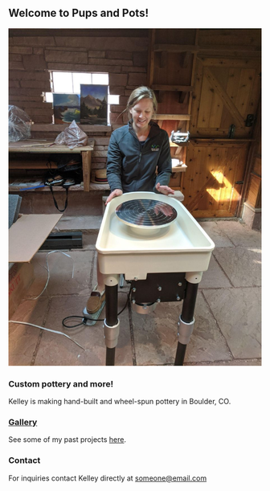 ## Welcome to Pups and Pots!

![Pottery wheel](images/wheel.jpg)

### Custom pottery and more!

Kelley is making hand-built and wheel-spun pottery in Boulder, CO.

### [Gallery](gallery.md)
See some of my past projects [here](gallery.md).

### Contact

For inquiries contact Kelley directly at someone@email.com
